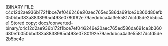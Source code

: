 [BINARY FILE: c4c12d2ae936b172f1bce7ef046246e20aec765ed586da691ce3b360d80efb050bbdf83a8838995d493e0780f92e79aeddbca4a3e55817dcfd5de2b5bc4e]
Stored copy: docs/converted-binary/c4c12d2ae936b172f1bce7ef046246e20aec765ed586da691ce3b360d80efb050bbdf83a8838995d493e0780f92e79aeddbca4a3e55817dcfd5de2b5bc4e
